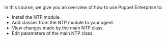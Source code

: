 In this course, we give you an overview of how to use Puppet Enterprise to:

* Install the NTP module.
* Add classes from the NTP module to your agent.
* View changes made by the main NTP class.
* Edit parameters of the main NTP class.